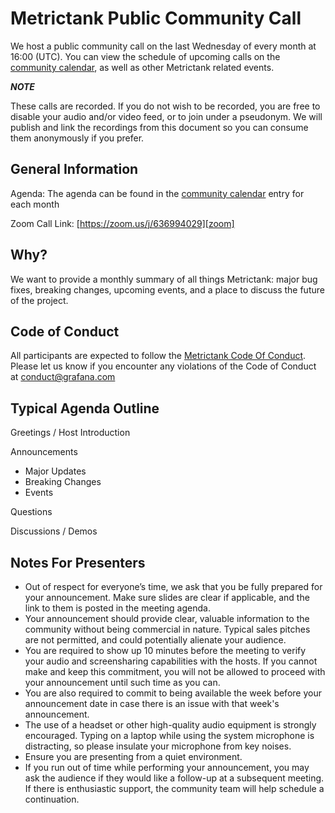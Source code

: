 # Metrictank Public Community Call

We host a public community call on the last Wednesday of every month at 16:00 (UTC). You can view the schedule of upcoming calls on the [community calendar][calendar], as well as other Metrictank related events.

***NOTE***

These calls are recorded. If you do not wish to be recorded, you are free to disable your audio and/or video feed, or to join under a pseudonym. We will publish and link the recordings from this document so you can consume them anonymously if you prefer.

## General Information

Agenda: The agenda can be found in the [community calendar][calendar] entry for each month

Zoom Call Link: [https://zoom.us/j/636994029][zoom]

## Why?

We want to provide a monthly summary of all things Metrictank: major bug fixes, breaking changes, upcoming events, and a place to discuss the future of the project.

## Code of Conduct

All participants are expected to follow the [Metrictank Code Of Conduct][coc]. Please let us know if you encounter any violations of the Code of Conduct at conduct@grafana.com

## Typical Agenda Outline

Greetings / Host Introduction

Announcements

* Major Updates
* Breaking Changes
* Events

Questions

Discussions / Demos

## Notes For Presenters

* Out of respect for everyone’s time, we ask that you be fully prepared for your announcement. Make sure slides are clear if applicable, and the link to them is posted in the meeting agenda.
* Your announcement should provide clear, valuable information to the community without being commercial in nature. Typical sales pitches are not permitted, and could potentially alienate your audience.
* You are required to show up 10 minutes before the meeting to verify your audio and screensharing capabilities with the hosts. If you cannot make and keep this commitment, you will not be allowed to proceed with your announcement until such time as you can.
* You are also required to commit to being available the week before your announcement date in case there is an issue with that week's announcement.
* The use of a headset or other high-quality audio equipment is strongly encouraged. Typing on a laptop while using the system microphone is distracting, so please insulate your microphone from key noises.
* Ensure you are presenting from a quiet environment.
* If you run out of time while performing your announcement, you may ask the audience if they would like a follow-up at a subsequent meeting. If there is enthusiastic support, the community team will help schedule a continuation.

[coc]: https://github.com/grafana/grafana/blob/master/CODE_OF_CONDUCT.md
[calendar]: https://calendar.google.com/calendar/embed?src=grafana.com_n57lluqpn4h4edroeje6199o00%40group.calendar.google.com
[zoom]: https://zoom.us/j/636994029
